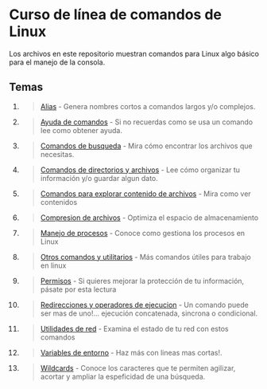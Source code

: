 # Curso de línea de comandos de Linux

Los archivos en este repositorio muestran comandos para Linux algo básico para el manejo de la consola.

## Temas

1. > [Alias](https://github.com/chybeat/platzi-curso-linea-de-comandos-linux/blob/main/alias.md) - Genera nombres cortos a comandos largos y/o complejos.

1. > [Ayuda de comandos](https://github.com/chybeat/platzi-curso-linea-de-comandos-linux/blob/main/ayuda-de-comandos.md) - Si no recuerdas como se usa un comando lee como obtener ayuda.

1. > [Comandos de busqueda](https://github.com/chybeat/platzi-curso-linea-de-comandos-linux/blob/main/comandos-de-busqueda.md) - Mira cómo encontrar los archivos que necesitas.

1. > [Comandos de directorios y archivos](https://github.com/chybeat/platzi-curso-linea-de-comandos-linux/blob/main/comandos-de-directorios-y-archivos.md) - Lee cómo organizar tu información y/o guardar algun dato.

1. > [Comandos para explorar contenido de archivos](https://github.com/chybeat/platzi-curso-linea-de-comandos-linux/blob/main/comandos-explorar-contenido-de-archivos.md) - Mira como ver contenidos

1. > [Compresion de archivos](https://github.com/chybeat/platzi-curso-linea-de-comandos-linux/blob/main/compresion-de-archivos.md) - Optimiza el espacio de almacenamiento

1. > [Manejo de procesos](https://github.com/chybeat/platzi-curso-linea-de-comandos-linux/blob/main/manejo-de-procesos.md) - Conoce como gestiona los procesos en Linux

1. > [Otros comandos y utilitarios](https://github.com/chybeat/platzi-curso-linea-de-comandos-linux/blob/main/otros-comandos-y-utilitarios.md) - Más comandos útiles para trabajo en linux
1. > [Permisos](https://github.com/chybeat/platzi-curso-linea-de-comandos-linux/blob/main/permisos.md) - Si quieres mejorar la protección de tu información, pásate por esta lectura
1. > [Redirecciones y operadores de ejecucion](https://github.com/chybeat/platzi-curso-linea-de-comandos-linux/blob/main/redirecciones-y-operadores-de-ejecucion.md) - Un comando puede ser mas de uno!... ejecución concatenada, sincrona o condicional.
1. > [Utilidades de red](https://github.com/chybeat/platzi-curso-linea-de-comandos-linux/blob/main/utilidades-de-red.md) - Examina el estado de tu red con estos comandos
1. > [Variables de entorno](https://github.com/chybeat/platzi-curso-linea-de-comandos-linux/blob/main/variables-de-entorno.md) - Haz más con lineas mas cortas!.
1. > [Wildcards](https://github.com/chybeat/platzi-curso-linea-de-comandos-linux/blob/main/wildcards.md) - Conoce los caracteres que te permiten agilizar, acortar y ampliar la espeficidad de una búsqueda.
